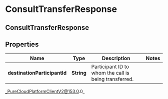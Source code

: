 # ConsultTransferResponse

## ConsultTransferResponse

## Properties

|Name | Type | Description | Notes|
|------------ | ------------- | ------------- | -------------|
| **destinationParticipantId** | **String** | Participant ID to whom the call is being transferred. | |



_PureCloudPlatformClientV2@153.0.0_
